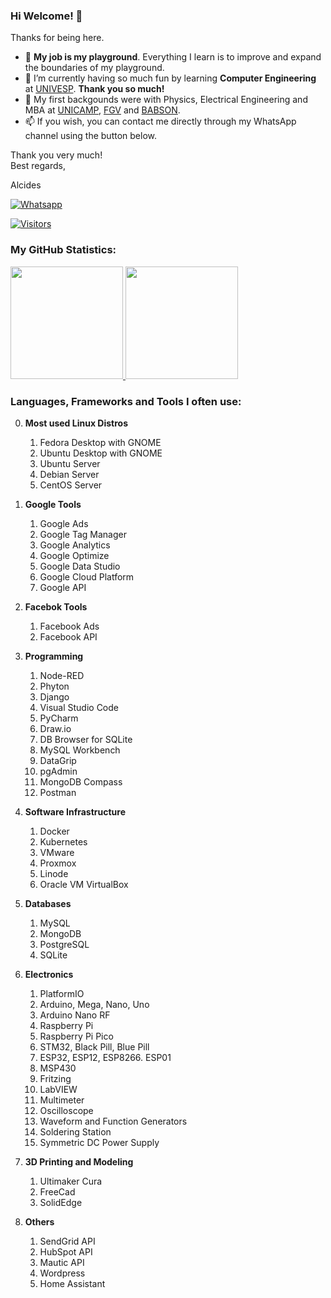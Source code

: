 ### Hi Welcome! 👋

Thanks for being here.

- :basketball: **My job is my playground**. Everything I learn is to improve and expand the boundaries of my playground.
- 🌱 I’m currently having so much fun by learning **Computer Engineering** at [UNIVESP](https://univesp.br). **Thank you so much!**
- :evergreen_tree: My first backgounds were with Physics, Electrical Engineering and MBA at [UNICAMP](https://www.unicamp.br), [FGV](https://fgv.br) and [BABSON](https://babson.edu).
- 📫 If you wish, you can contact me directly through my WhatsApp channel using the button below.

Thank you very much!<br />
Best regards,

Alcides

[![Whatsapp](https://img.shields.io/badge/WhatsApp-25D366?style=for-the-badge&logo=whatsapp&logoColor=white)](https://wa.me/5519992407898)

[![Visitors](https://visitor-badge.glitch.me/badge?page_id=acremonezi.visitor-badge)](https://github.com/acremonezi)

### My GitHub Statistics:
<div>
     <a href="https://github.com/acremonezi">
         <img height="180em" src="https://github-readme-stats.vercel.app/api?username=acremonezi&show_icons=true&include_all_commits=true&count_private=true"/>
         <img height="180em" src="https://github-readme-stats.vercel.app/api/top-langs/?username=acremonezi&layout=compact&langs_count=10"/>
     </a>
</div>

### Languages, Frameworks and Tools I often use:

0. **Most used Linux Distros**
     1. Fedora Desktop with GNOME
     2. Ubuntu Desktop with GNOME
     3. Ubuntu Server
     4. Debian Server
     5. CentOS Server

1. **Google Tools**
     1. Google Ads
     2. Google Tag Manager
     3. Google Analytics
     4. Google Optimize
     5. Google Data Studio
     6. Google Cloud Platform
     7. Google API

2. **Facebok Tools**
     1. Facebook Ads
     2. Facebook API 

3. **Programming**
     1.  Node-RED
     2.  Phyton
     3.  Django
     4.  Visual Studio Code
     5.  PyCharm
     6.  Draw.io
     7.  DB Browser for SQLite
     8.  MySQL Workbench
     9.  DataGrip
     10.  pgAdmin
     11.  MongoDB Compass
     12.  Postman

4. **Software Infrastructure**
     1.  Docker
     2.  Kubernetes
     3.  VMware
     4.  Proxmox
     5.  Linode
     6.  Oracle VM VirtualBox

5. **Databases**
     1. MySQL
     2. MongoDB
     3. PostgreSQL
     4. SQLite
 
6. **Electronics**
     1. PlatformIO
     2. Arduino, Mega, Nano, Uno
     3. Arduino Nano RF
     4. Raspberry Pi
     5. Raspberry Pi Pico
     6. STM32, Black Pill, Blue Pill
     7. ESP32, ESP12, ESP8266. ESP01
     8. MSP430
     9. Fritzing
     10. LabVIEW
     11. Multimeter
     12. Oscilloscope
     13. Waveform and Function Generators
     14. Soldering Station
     15. Symmetric DC Power Supply

7. **3D Printing and Modeling**
     1. Ultimaker Cura
     2. FreeCad
     3. SolidEdge
 
8. **Others**
     1. SendGrid API
     2. HubSpot API
     3. Mautic API
     4. Wordpress
     5. Home Assistant
